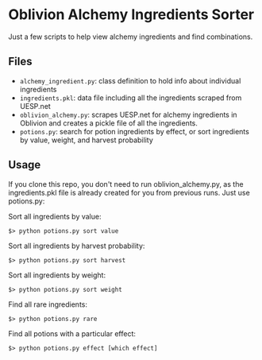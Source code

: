 # Oblivion Alchemy Ingredients Sorter

Just a few scripts to help view alchemy ingredients and find combinations.



## Files

- `alchemy_ingredient.py`: class definition to hold info about individual ingredients
- `ingredients.pkl`: data file including all the ingredients scraped from UESP.net
- `oblivion_alchemy.py`: scrapes UESP.net for alchemy ingredients in Oblivion and creates a pickle file of all the ingredients.
- `potions.py`: search for potion ingredients by effect, or sort ingredients by value, weight, and harvest probability

## Usage

If you clone this repo, you don't need to run oblivion_alchemy.py, as the ingredients.pkl file is already created for you from previous runs.  Just use potions.py:


Sort all ingredients by value:
```
$> python potions.py sort value
```

Sort all ingredients by harvest probability:
```
$> python potions.py sort harvest
```

Sort all ingredients by weight:
```
$> python potions.py sort weight
```

Find all rare ingredients:
```
$> python potions.py rare
```

Find all potions with a particular effect:
```
$> python potions.py effect [which effect]
```
